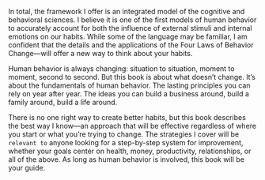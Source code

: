 In total, the framework I offer is an integrated model of the
cognitive and behavioral sciences. I believe it is one of the first models
of human behavior to accurately account for both the influence of
external stimuli and internal emotions on our habits. While some of 
the language may be familiar, I am confident that the details and the 
applications of the Four Laws of Behavior Change—will offer a new 
way to think about your habits. 

Human behavior is always changing: situation to situation, moment
to moment, second to second. But this book is about what doesn’t
change. It’s about the fundamentals of human behavior. The lasting
principles you can rely on year after year. The ideas you can build a
business around, build a family around, build a life around.

There is no one right way to create better habits, but this book
describes the best way I know—an approach that will be effective
regardless of where you start or what you’re trying to change. The
strategies I cover will be `relevant to` anyone looking for a step-by-step
system for improvement, whether your goals center on health, money,
productivity, relationships, or all of the above. As long as human
behavior is involved, this book will be your guide.